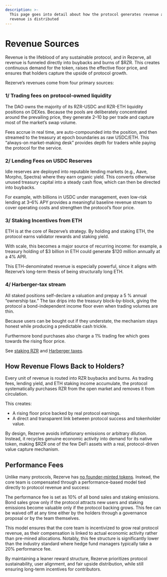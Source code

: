 ```yaml
---
description: >-
  This page goes into detail about how the protocol generates revenue and how
  revenue is distributed
---
```


# Revenue Sources

Revenue is the lifeblood of any sustainable protocol, and in Rezerve, all revenue is funneled directly into buybacks and burns of $RZR. This creates continuous demand for the token, raises the effective floor price, and ensures that holders capture the upside of protocol growth.

Rezerve’s revenues come from four primary sources:

### **1/ Trading fees on protocol-owned liquidity**

The DAO owns the majority of its RZR-USDC and RZR-ETH liquidity positions on DEXes. Because the pools are deliberately concentrated around the prevailing price, they generate 2–10 bp per trade and capture most of the market’s swap volume.

Fees accrue in real time, are auto-compounded into the position, and then streamed to the treasury at epoch boundaries as raw USDC/ETH. This “always-on market-making desk” provides depth for traders while paying the protocol for the service.

### 2/ Lending Fees on USDC Reserves

Idle reserves are deployed into reputable lending markets (e.g., Aave, Morpho, Spectra) where they earn organic yield. This converts otherwise unused treasury capital into a steady cash flow, which can then be directed into buybacks.&#x20;

For example, with billions in USDC under management, even low-risk lending at 3–6% APY provides a meaningful baseline revenue stream to cover operating costs and strengthen the protocol’s floor price.

### 3/ Staking Incentives from ETH

ETH is at the core of Rezerve’s strategy. By holding and staking ETH, the protocol earns validator rewards and staking yield.&#x20;

With scale, this becomes a major source of recurring income: for example, a treasury holding of $3 billion in ETH could generate $120 million annually at a 4% APR.&#x20;

This ETH-denominated revenue is especially powerful, since it aligns with Rezerve’s long-term thesis of being structurally long ETH.

### **4/ Harberger-tax stream**

All staked positions self-declare a valuation and prepay a 5 % annual “ownership tax.” The tax drips into the treasury block-by-block, giving the protocol a bond-independent income floor even when trading volumes are thin.

Because users can be bought out if they understate, the mechanism stays honest while producing a predictable cash trickle.

Furthermore bond purchases also charge a 1% trading fee which goes towards the rising floor price.

See [staking RZR](staking-rzr-srzr/) and [Harberger taxes](revenue-sources.md#harberger-tax-stream).

## How Revenue Flows Back to Holders?

Every unit of revenue is routed into RZR buybacks and burns. As trading fees, lending yield, and ETH staking income accumulate, the protocol systematically purchases RZR from the open market and removes it from circulation.&#x20;

This creates:

* A rising floor price backed by real protocol earnings.
* A direct and transparent link between protocol success and tokenholder value.

By design, Rezerve avoids inflationary emissions or arbitrary dilution. Instead, it recycles genuine economic activity into demand for its native token, making $RZR one of the few DeFi assets with a real, protocol-driven value capture mechanism.

## Performance Fees

Unlike many protocols, Rezerve has [no founder-minted tokens](community-first-tokenomics.md#bootstrapped-and-founder-fair). Instead, the core team is compensated through a performance-based model tied directly to protocol revenue and success:

The performance fee is set as 10% of all bond sales and staking emissions. Bond sales grow only if the protocol attracts new users and staking emissions become valuable only if the protocol backing grows. This fee can be waived off at any time either by the holders through a governance proposal or by the team themselves.

This model ensures that the core team is incentivized to grow real protocol revenue, as their compensation is linked to actual economic activity rather than pre-mined allocations. Notably, this fee structure is significantly lower than the industry standard where hedge fund managers typically take a 20% performance fee.

By maintaining a leaner reward structure, Rezerve prioritizes protocol sustainability, user alignment, and fair upside distribution, while still ensuring long-term incentives for contributors.
